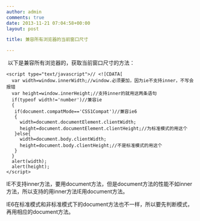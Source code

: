 ```yaml
---
author: admin
comments: true
date: 2013-11-21 07:04:58+00:00
layout: post

title: 兼容所有浏览器的当前窗口尺寸

---
```


 以下是兼容所有浏览器的，获取当前窗口尺寸的方法：



    
    <script type="text/javascript">// <![CDATA[
      var width=window.innerWidth;//window.必须要加，因为ie不支持inner，不写会报错
      var height=window.innerHeight;//支持inner的就用这两条语句
      if(typeof width!='number')//兼容ie
      {
       if(document.compatMode=='CSS1Compat')//兼容ie6
       {
         width=document.documentElement.clientWidth;
         height=document.documentElement.clientHeight;//为标准模式的用这个
       }else{
         width=document.body.clientWidth;
         height=document.body.clientHeight;//不是标准模式的用这个
       }
      }
      alert(width);
      alert(height);
    </script>


IE不支持inner方法，要用document方法，但是document方法的性能不如inner方法，所以支持的用inner方法IE用document方法。

IE6在标准模式和非标准模式下的document方法也不一样，所以要先判断模式，再用相应的document方法。
